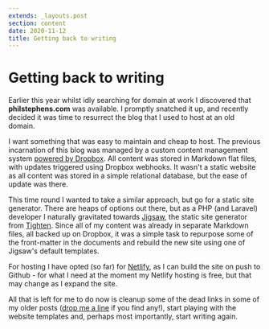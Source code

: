 ```yaml
---
extends: _layouts.post
section: content
date: 2020-11-12
title: Getting back to writing
---
```

# Getting back to writing

Earlier this year whilst idly searching for domain at work I discovered that **philstephens.com** was available.  I promptly snatched it up, and recently decided it was time to resurrect the blog that I used to host at an old domain.

I want something that was easy to maintain and cheap to host. The previous incarnation of this blog was managed by a custom content management system [powered by Dropbox](/dropbox-as-a-blogging-platform).  All content was stored in Markdown flat files, with updates triggered using Dropbox webhooks.  It wasn't a static website as all content was stored in a simple relational database, but the ease of update was there.

This time round I wanted to take a similar approach, but go for a static site generator.  There are heaps of options out there, but as a PHP (and Laravel) developer I naturally gravitated towards [Jigsaw](https://jigsaw.tighten.co/), the static site generator from [Tighten](https://tighten.co/).  Since all of my content was already in separate Markdown files, all backed up on Dropbox, it was a simple task to repurpose some of the front-matter in the documents and rebuild the new site using one of Jigsaw's default templates.

For hosting I have opted (so far) for [Netlify](https://www.netlify.com/), as I can build the site on push to Github - for what I need at the moment my Netlify hosting is free, but that may change as I expand the site.

All that is left for me to do now is cleanup some of the dead links in some of my older posts ([drop me a line](/contact) if you find any!), start playing with the website templates and, perhaps most importantly, start writing again. 
